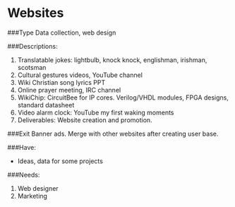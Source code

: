 # Websites

###Type
Data collection, web design

###Descriptions:
1. Translatable jokes: lightbulb, knock knock, englishman, irishman, scotsman
2. Cultural gestures videos, YouTube channel
3. Wiki Christian song lyrics PPT
4. Online prayer meeting, IRC channel
5. WikiChip: CircuitBee for IP cores. Verilog/VHDL modules, FPGA designs, standard datasheet
6. Video alarm clock: YouTube my first waking moments 
7. Deliverables: Website creation and promotion.

###Exit
Banner ads. Merge with other websites after creating user base.

###Have:
- Ideas, data for some projects

###Needs:
1. Web designer
2. Marketing

